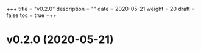 +++
title = "v0.2.0"
description = ""
date = 2020-05-21
weight = 20
draft = false
toc = true
+++

# v0.2.0 (2020-05-21)

